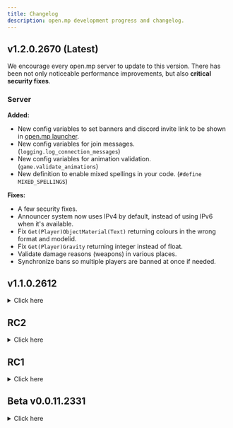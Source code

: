 ```yaml
---
title: Changelog
description: open.mp development progress and changelog.
---
```


## **v1.2.0.2670 (Latest)**

We encourage every open.mp server to update to this version. There has been not only noticeable performance improvements, but also **critical security fixes**.

### Server

**Added:**

- New config variables to set banners and discord invite link to be shown in [open.mp launcher](https://github.com/openmultiplayer/launcher/releases/latest).
- New config variables for join messages. (`logging.log_connection_messages`)
- New config variables for animation validation. (`game.validate_animations`)
- New definition to enable mixed spellings in your code. (`#define MIXED_SPELLINGS`)

**Fixes:**

- A few security fixes.
- Announcer system now uses IPv4 by default, instead of using IPv6 when it's available.
- Fix `Get(Player)ObjectMaterial(Text)` returning colours in the wrong format and modelid.
- Fix `Get(Player)Gravity` returning integer instead of float.
- Validate damage reasons (weapons) in various places.
- Synchronize bans so multiple players are banned at once if needed.

## **v1.1.0.2612**

<details style='cursor:pointer'>
<summary>Click here</summary>

open.mp is now out of RC phase, and we are happy to announce we are finally stable enough to go down the consistent development road. with v1.1.0.2612, we fixed a lot of bugs and issues, and resolved so many behavior differences. so make sure you update to latest builds and run your server smoothly.

open.mp launcher is finally out, you can now reliably browse servers, select a server you want to play on, and join it!
Bringing a lot of new features into it, you're going to have a much better experience compared to old experience you always had to have with samp launcher.
It can be found at https://github.com/openmultiplayer/launcher/releases

### Server

**Added:**

- x64 version of omp-server.
- Add `.so` to plugin names automatically.

**Changes:**

- Return `estimatedTime` in `Move(Player)Object` functions.

**Fixes:**

- Fixed `GetVehicleLastDriver` returning 0 when invalid `vehicleid` is passed.

</details>

## RC2

<details style='cursor:pointer'>
<summary>Click here</summary>

Release Candidate 2 (RC2) of the open.mp server.

### Server

**New functions:**

- [GetPlayerMarkerForPlayer](scripting/functions/GetPlayerMarkerForPlayer)

**Deprecated functions:**

- GetPlayer3DTextLabelVirtualW
- SetPlayer3DTextLabelDrawDist
- GetPlayer3DTextLabelDrawDist
- SendClientMessagef
- GameTextForPlayerf
- SendPlayerMessageToPlayerf
- SendClientMessageToAllf
- GameTextForAllf
- SendPlayerMessageToAllf
- SendRconCommandf
- AllowAdminTeleport
- GetPlayerPoolSize
- GetVehiclePoolSize
- GetActorPoolSize
- GetServerVarAsString
- GetServerVarAsFloat
- TextDrawColor
- TextDrawBoxColor
- TextDrawBackgroundColor
- TextDrawSetPreviewVehCol
- PlayerTextDrawColor
- PlayerTextDrawBoxColor
- PlayerTextDrawBackgroundColor
- PlayerTextDrawSetPreviewVehCol
- TextDrawGetColor
- TextDrawGetBoxColor
- TextDrawGetBackgroundColor
- TextDrawGetPreviewVehCol
- PlayerTextDrawGetColor
- PlayerTextDrawGetBoxColor
- PlayerTextDrawGetBackgroundCol
- PlayerTextDrawGetPreviewVehCol
- db_num_rows
- db_get_mem_handle
- db_get_result_mem_handle
- SelectObject
- EditObject
- EditPlayerObject
- CancelEdit
- SetObjectsDefaultCameraCol
- SetObjectNoCameraCol
- IsObjectNoCameraCol
- SetPlayerObjectNoCameraCol
- IsPlayerObjectNoCameraCol
- GetPlayerCameraTargetPlayerObj
- GetObjectTarget
- GetPlayerObjectTarget
- GetPlayerDialog
- fmkdir
- dcreate
- GetVehicleTower
- ChangeVehicleColor

**Fixes:**

- Fix `.so` being required on Linux legacy plugins.
- Attached objects are correctly shown to other players.
- Fix a crash when loading invalid pawn memory.

</details>

## RC1

<details style='cursor:pointer'>
<summary>Click here</summary>

[Release Candidate 1 (RC1)](https://www.open.mp/blog/release-candidate-1) of the open.mp server! We're now out of beta. 

### Server

**Added:**

- Added `{Float,_}:...` to `AddMenuItem`, `Create3DTextLabel`, `CreateMenu`, `CreatePlayer3DTextLabel`, `CreatePlayerTextDraw`, `GameTextForAll`, `GameTextForPlayer`, `PlayerTextDrawSetString`, `SendClientMessage`, `SendClientMessageToAll`, `SendRconCommand`, `SetMenuColumnHeader`, `SetObjectMaterialText`, `SetPlayerObjectMaterialText`, `SetPVarString`, `SetSVarString`, `ShowPlayerDialog`, `TextDrawCreate`, `TextDrawSetString`, `Update3DTextLabelText`, `UpdatePlayer3DTextLabelText` functions. They all format now.

**Fixes:**

- Memory reduction.

</details>

## Beta v0.0.11.2331

<details style='cursor:pointer'>
<summary>Click here</summary>

### Server

**New functions:**

- [TogglePlayerWidescreen](scripting/functions/TogglePlayerWidescreen)
- [IsPlayerWidescreenToggled](scripting/functions/IsPlayerWidescreenToggled)
- [GetSpawnInfo](scripting/functions/GetSpawnInfo)
- [GetPlayerSkillLevel](scripting/functions/GetPlayerSkillLevel)
- [GetPlayerWeather](scripting/functions/GetPlayerWeather)
- [IsPlayerCheckpointActive](scripting/functions/IsPlayerCheckpointActive)
- [GetPlayerCheckpoint](scripting/functions/GetPlayerCheckpoint)
- [IsPlayerRaceCheckpointActive](scripting/functions/IsPlayerRaceCheckpointActive)
- [GetPlayerRaceCheckpoint](scripting/functions/GetPlayerRaceCheckpoint)
- [GetPlayerWorldBounds](scripting/functions/GetPlayerWorldBounds)
- [IsPlayerInModShop](scripting/functions/IsPlayerInModShop)
- [GetPlayerSirenState](scripting/functions/GetPlayerSirenState)
- [GetPlayerLandingGearState](scripting/functions/GetPlayerLandingGearState)
- [GetPlayerHydraReactorAngle](scripting/functions/GetPlayerHydraReactorAngle)
- [GetPlayerTrainSpeed](scripting/functions/GetPlayerTrainSpeed)
- [GetPlayerZAim](scripting/functions/GetPlayerZAim)
- [GetPlayerSurfingOffsets](scripting/functions/GetPlayerSurfingOffsets)
- [GetPlayerRotationQuat](scripting/functions/GetPlayerRotationQuat)
- [GetPlayerDialogID](scripting/functions/GetPlayerDialogID)
- [GetPlayerSpectateID](scripting/functions/GetPlayerSpectateID)
- [GetPlayerSpectateType](scripting/functions/GetPlayerSpectateType)
- [GetPlayerRawIp](scripting/functions/GetPlayerRawIp)
- [SetPlayerGravity](scripting/functions/SetPlayerGravity)
- [GetPlayerGravity](scripting/functions/GetPlayerGravity)
- [SetPlayerAdmin](scripting/functions/SetPlayerAdmin)
- [IsPlayerSpawned](scripting/functions/IsPlayerSpawned)
- [IsPlayerControllable](scripting/functions/IsPlayerControllable)
- [IsPlayerCameraTargetEnabled](scripting/functions/IsPlayerCameraTargetEnabled)
- [TogglePlayerGhostMode](scripting/functions/TogglePlayerGhostMode)
- [GetPlayerGhostMode](scripting/functions/GetPlayerGhostMode)
- [GetPlayerBuildingsRemoved](scripting/functions/GetPlayerBuildingsRemoved)
- [GetPlayerAttachedObject](scripting/functions/GetPlayerAttachedObject)
- [SendClientMessagef](scripting/functions/SendClientMessagef)
- [GameTextForPlayerf](scripting/functions/GameTextForPlayerf)
- [SendPlayerMessageToPlayerf](scripting/functions/SendPlayerMessageToPlayerf)
- [RemovePlayerWeapon](scripting/functions/RemovePlayerWeapon)
- [HidePlayerDialog](scripting/functions/HidePlayerDialog)
- [IsPlayerUsingOfficialClient](scripting/functions/IsPlayerUsingOfficialClient)
- [AllowPlayerTeleport](scripting/functions/AllowPlayerTeleport)
- [IsPlayerTeleportAllowed](scripting/functions/IsPlayerTeleportAllowed)
- [AllowPlayerWeapons](scripting/functions/AllowPlayerWeapons)
- [ArePlayerWeaponsAllowed](scripting/functions/ArePlayerWeaponsAllowed)
- [IsValidTextDraw](scripting/functions/IsValidTextDraw)
- [IsTextDrawVisibleForPlayer](scripting/functions/IsTextDrawVisibleForPlayer)
- [TextDrawGetString](scripting/functions/TextDrawGetString)
- [TextDrawSetPos](scripting/functions/TextDrawSetPos)
- [TextDrawGetLetterSize](scripting/functions/TextDrawGetLetterSize)
- [TextDrawGetTextSize](scripting/functions/TextDrawGetTextSize)
- [TextDrawGetPos](scripting/functions/TextDrawGetPos)
- [TextDrawGetColor](scripting/functions/TextDrawGetColor)
- [TextDrawGetBoxColor](scripting/functions/TextDrawGetBoxColor)
- [TextDrawGetBackgroundColor](scripting/functions/TextDrawGetBackgroundColor)
- [TextDrawGetShadow](scripting/functions/TextDrawGetShadow)
- [TextDrawGetOutline](scripting/functions/TextDrawGetOutline)
- [TextDrawGetFont](scripting/functions/TextDrawGetFont)
- [TextDrawIsBox](scripting/functions/TextDrawIsBox)
- [TextDrawIsProportional](scripting/functions/TextDrawIsProportional)
- [TextDrawIsSelectable](scripting/functions/TextDrawIsSelectable)
- [TextDrawGetAlignment](scripting/functions/TextDrawGetAlignment)
- [TextDrawGetPreviewModel](scripting/functions/TextDrawGetPreviewModel)
- [TextDrawGetPreviewRot](scripting/functions/TextDrawGetPreviewRot)
- [TextDrawGetPreviewVehCol](scripting/functions/TextDrawGetPreviewVehCol)
- [TextDrawSetStringForPlayer](scripting/functions/TextDrawSetStringForPlayer)
- [IsValidPlayerTextDraw](scripting/functions/IsValidPlayerTextDraw)
- [IsPlayerTextDrawVisible](scripting/functions/IsPlayerTextDrawVisible)
- [PlayerTextDrawGetString](scripting/functions/PlayerTextDrawGetString)
- [PlayerTextDrawSetPos](scripting/functions/PlayerTextDrawSetPos)
- [PlayerTextDrawGetLetterSize](scripting/functions/PlayerTextDrawGetLetterSize)
- [PlayerTextDrawGetTextSize](scripting/functions/PlayerTextDrawGetTextSize)
- [PlayerTextDrawGetPos](scripting/functions/PlayerTextDrawGetPos)
- [PlayerTextDrawGetColor](scripting/functions/PlayerTextDrawGetColor)
- [PlayerTextDrawGetBoxColor](scripting/functions/PlayerTextDrawGetBoxColor)
- [PlayerTextDrawGetBackgroundCol](scripting/functions/PlayerTextDrawGetBackgroundCol)
- [PlayerTextDrawGetShadow](scripting/functions/PlayerTextDrawGetShadow)
- [PlayerTextDrawGetOutline](scripting/functions/PlayerTextDrawGetOutline)
- [PlayerTextDrawGetFont](scripting/functions/PlayerTextDrawGetFont)
- [PlayerTextDrawIsBox](scripting/functions/PlayerTextDrawIsBox)
- [PlayerTextDrawIsProportional](scripting/functions/PlayerTextDrawIsProportional)
- [PlayerTextDrawIsSelectable](scripting/functions/PlayerTextDrawIsSelectable)
- [PlayerTextDrawGetAlignment](scripting/functions/PlayerTextDrawGetAlignment)
- [PlayerTextDrawGetPreviewModel](scripting/functions/PlayerTextDrawGetPreviewModel)
- [PlayerTextDrawGetPreviewRot](scripting/functions/PlayerTextDrawGetPreviewRot)
- [PlayerTextDrawGetPreviewVehCol](scripting/functions/PlayerTextDrawGetPreviewVehCol)
- [IsValidGangZone](scripting/functions/IsValidGangZone)
- [IsPlayerInGangZone](scripting/functions/IsPlayerInGangZone)
- [IsGangZoneVisibleForPlayer](scripting/functions/IsGangZoneVisibleForPlayer)
- [GangZoneGetColorForPlayer](scripting/functions/GangZoneGetColorForPlayer)
- [GangZoneGetFlashColorForPlayer](scripting/functions/GangZoneGetFlashColorForPlayer)
- [IsGangZoneFlashingForPlayer](scripting/functions/IsGangZoneFlashingForPlayer)
- [GangZoneGetPos](scripting/functions/GangZoneGetPos)
- [UseGangZoneCheck](scripting/functions/UseGangZoneCheck)
- [CreatePlayerGangZone](scripting/functions/CreatePlayerGangZone)
- [PlayerGangZoneDestroy](scripting/functions/PlayerGangZoneDestroy)
- [PlayerGangZoneShow](scripting/functions/PlayerGangZoneShow)
- [PlayerGangZoneHide](scripting/functions/PlayerGangZoneHide)
- [PlayerGangZoneFlash](scripting/functions/PlayerGangZoneFlash)
- [PlayerGangZoneStopFlash](scripting/functions/PlayerGangZoneStopFlash)
- [IsValidPlayerGangZone](scripting/functions/IsValidPlayerGangZone)
- [IsPlayerInPlayerGangZone](scripting/functions/IsPlayerInPlayerGangZone)
- [IsPlayerGangZoneVisible](scripting/functions/IsPlayerGangZoneVisible)
- [PlayerGangZoneGetColor](scripting/functions/PlayerGangZoneGetColor)
- [PlayerGangZoneGetFlashColor](scripting/functions/PlayerGangZoneGetFlashColor)
- [IsPlayerGangZoneFlashing](scripting/functions/IsPlayerGangZoneFlashing)
- [PlayerGangZoneGetPos](scripting/functions/PlayerGangZoneGetPos)
- [UsePlayerGangZoneCheck](scripting/functions/UsePlayerGangZoneCheck)
- [GetObjectDrawDistance](scripting/functions/GetObjectDrawDistance)
- [GetObjectMoveSpeed](scripting/functions/GetObjectMoveSpeed)
- [GetObjectTarget](scripting/functions/GetObjectTarget)
- [GetObjectMovingTargetPos](scripting/functions/GetObjectMovingTargetPos)
- [GetObjectMovingTargetRot](scripting/functions/GetObjectMovingTargetRot)
- [GetObjectAttachedData](scripting/functions/GetObjectAttachedData)
- [GetObjectAttachedOffset](scripting/functions/GetObjectAttachedOffset)
- [GetObjectSyncRotation](scripting/functions/GetObjectSyncRotation)
- [IsObjectMaterialSlotUsed](scripting/functions/IsObjectMaterialSlotUsed)
- [GetObjectMaterial](scripting/functions/GetObjectMaterial)
- [GetObjectMaterialText](scripting/functions/GetObjectMaterialText)
- [IsObjectNoCameraCol](scripting/functions/IsObjectNoCameraCol)
- [GetPlayerObjectDrawDistance](scripting/functions/GetPlayerObjectDrawDistance)
- [SetPlayerObjectMoveSpeed](scripting/functions/SetPlayerObjectMoveSpeed)
- [GetPlayerObjectMoveSpeed](scripting/functions/GetPlayerObjectMoveSpeed)
- [GetPlayerObjectTarget](scripting/functions/GetPlayerObjectTarget)
- [GetPlayerObjectMovingTargetPos](scripting/functions/GetPlayerObjectMovingTargetPos)
- [GetPlayerObjectMovingTargetRot](scripting/functions/GetPlayerObjectMovingTargetRot)
- [GetPlayerObjectAttachedData](scripting/functions/GetPlayerObjectAttachedData)
- [GetPlayerObjectAttachedOffset](scripting/functions/GetPlayerObjectAttachedOffset)
- [GetPlayerObjectSyncRotation](scripting/functions/GetPlayerObjectSyncRotation)
- [IsPlayerObjectMaterialSlotUsed](scripting/functions/IsPlayerObjectMaterialSlotUsed)
- [GetPlayerObjectMaterial](scripting/functions/GetPlayerObjectMaterial)
- [GetPlayerObjectMaterialText](scripting/functions/GetPlayerObjectMaterialText)
- [IsPlayerObjectNoCameraCol](scripting/functions/IsPlayerObjectNoCameraCol)
- [GetPlayerSurfingPlayerObjectID](scripting/functions/GetPlayerSurfingPlayerObjectID)
- [GetPlayerCameraTargetPlayerObj](scripting/functions/GetPlayerCameraTargetPlayerObj)
- [GetObjectType](scripting/functions/GetObjectType)
- [IsValidPickup](scripting/functions/IsValidPickup)
- [IsPickupStreamedIn](scripting/functions/IsPickupStreamedIn)
- [GetPickupPos](scripting/functions/GetPickupPos)
- [GetPickupModel](scripting/functions/GetPickupModel)
- [GetPickupType](scripting/functions/GetPickupType)
- [GetPickupVirtualWorld](scripting/functions/GetPickupVirtualWorld)
- [SetPickupPos](scripting/functions/SetPickupPos)
- [SetPickupModel](scripting/functions/SetPickupModel)
- [SetPickupType](scripting/functions/SetPickupType)
- [SetPickupVirtualWorld](scripting/functions/SetPickupVirtualWorld)
- [ShowPickupForPlayer](scripting/functions/ShowPickupForPlayer)
- [HidePickupForPlayer](scripting/functions/HidePickupForPlayer)
- [IsPickupHiddenForPlayer](scripting/functions/IsPickupHiddenForPlayer)
- [IsMenuDisabled](scripting/functions/IsMenuDisabled)
- [IsMenuRowDisabled](scripting/functions/IsMenuRowDisabled)
- [GetMenuColumns](scripting/functions/GetMenuColumns)
- [GetMenuItems](scripting/functions/GetMenuItems)
- [GetMenuPos](scripting/functions/GetMenuPos)
- [GetMenuColumnWidth](scripting/functions/GetMenuColumnWidth)
- [GetMenuColumnHeader](scripting/functions/GetMenuColumnHeader)
- [GetMenuItem](scripting/functions/GetMenuItem)
- [IsValid3DTextLabel](scripting/functions/IsValid3DTextLabel)
- [Is3DTextLabelStreamedIn](scripting/functions/Is3DTextLabelStreamedIn)
- [Get3DTextLabelText](scripting/functions/Get3DTextLabelText)
- [Get3DTextLabelColor](scripting/functions/Get3DTextLabelColor)
- [Get3DTextLabelPos](scripting/functions/Get3DTextLabelPos)
- [Set3DTextLabelDrawDistance](scripting/functions/Set3DTextLabelDrawDistance)
- [Get3DTextLabelDrawDistance](scripting/functions/Get3DTextLabelDrawDistance)
- [Get3DTextLabelLOS](scripting/functions/Get3DTextLabelLOS)
- [Set3DTextLabelLOS](scripting/functions/Set3DTextLabelLOS)
- [Set3DTextLabelVirtualWorld](scripting/functions/Set3DTextLabelVirtualWorld)
- [Get3DTextLabelVirtualWorld](scripting/functions/Get3DTextLabelVirtualWorld)
- [Get3DTextLabelAttachedData](scripting/functions/Get3DTextLabelAttachedData)
- [IsValidPlayer3DTextLabel](scripting/functions/IsValidPlayer3DTextLabel)
- [GetPlayer3DTextLabelText](scripting/functions/GetPlayer3DTextLabelText)
- [GetPlayer3DTextLabelColor](scripting/functions/GetPlayer3DTextLabelColor)
- [GetPlayer3DTextLabelPos](scripting/functions/GetPlayer3DTextLabelPos)
- [SetPlayer3DTextLabelDrawDist](scripting/functions/SetPlayer3DTextLabelDrawDist)
- [GetPlayer3DTextLabelDrawDist](scripting/functions/GetPlayer3DTextLabelDrawDist)
- [GetPlayer3DTextLabelLOS](scripting/functions/GetPlayer3DTextLabelLOS)
- [SetPlayer3DTextLabelLOS](scripting/functions/SetPlayer3DTextLabelLOS)
- [GetPlayer3DTextLabelVirtualW](scripting/functions/GetPlayer3DTextLabelVirtualW)
- [GetPlayer3DTextLabelAttached](scripting/functions/GetPlayer3DTextLabelAttached)
- [GetVehicleSpawnInfo](scripting/functions/GetVehicleSpawnInfo)
- [SetVehicleSpawnInfo](scripting/functions/SetVehicleSpawnInfo)
- [GetVehicleColor](scripting/functions/GetVehicleColor)
- [GetVehiclePaintjob](scripting/functions/GetVehiclePaintjob)
- [GetVehicleInterior](scripting/functions/GetVehicleInterior)
- [GetVehicleNumberPlate](scripting/functions/GetVehicleNumberPlate)
- [SetVehicleRespawnDelay](scripting/functions/SetVehicleRespawnDelay)
- [GetVehicleRespawnDelay](scripting/functions/GetVehicleRespawnDelay)
- [GetVehicleTower](scripting/functions/GetVehicleTower)
- [GetVehicleCab](scripting/functions/GetVehicleCab)
- [GetVehicleOccupiedTick](scripting/functions/GetVehicleOccupiedTick)
- [HasVehicleBeenOccupied](scripting/functions/HasVehicleBeenOccupied)
- [IsVehicleOccupied](scripting/functions/IsVehicleOccupied)
- [GetVehicleRespawnTick](scripting/functions/GetVehicleRespawnTick)
- [IsVehicleDead](scripting/functions/IsVehicleDead)
- [ToggleVehicleSirenEnabled](scripting/functions/ToggleVehicleSirenEnabled)
- [IsVehicleSirenEnabled](scripting/functions/IsVehicleSirenEnabled)
- [GetVehicleModelCount](scripting/functions/GetVehicleModelCount)
- [GetVehicleLastDriver](scripting/functions/GetVehicleLastDriver)
- [GetVehicleDriver](scripting/functions/GetVehicleDriver)
- [GetVehicleModelsUsed](scripting/functions/GetVehicleModelsUsed)
- [GetVehicleSirenState](scripting/functions/GetVehicleSirenState)
- [GetVehicleLandingGearState](scripting/functions/GetVehicleLandingGearState)
- [GetVehicleHydraReactorAngle](scripting/functions/GetVehicleHydraReactorAngle)
- [GetVehicleTrainSpeed](scripting/functions/GetVehicleTrainSpeed)
- [GetVehicleMatrix](scripting/functions/GetVehicleMatrix)
- [GetActorSkin](scripting/functions/GetActorSkin)
- [SetActorSkin](scripting/functions/SetActorSkin)
- [GetActorSpawnInfo](scripting/functions/GetActorSpawnInfo)
- [GetActorAnimation](scripting/functions/GetActorAnimation)
- [ToggleChatTextReplacement](scripting/functions/ToggleChatTextReplacement)
- [ChatTextReplacementToggled](scripting/functions/ChatTextReplacementToggled)
- [GetAvailableClasses](scripting/functions/GetAvailableClasses)
- [GetPlayerClass](scripting/functions/GetPlayerClass)
- [EditPlayerClass](scripting/functions/EditPlayerClass)
- [GetWeaponSlot](scripting/functions/GetWeaponSlot)
- [ClearBanList](scripting/functions/ClearBanList)
- [IsBanned](scripting/functions/IsBanned)
- [IsValidNickName](scripting/functions/IsValidNickName)
- [AllowNickNameCharacter](scripting/functions/AllowNickNameCharacter)
- [IsNickNameCharacterAllowed](scripting/functions/IsNickNameCharacterAllowed)
- [AddServerRule](scripting/functions/AddServerRule)
- [SetServerRule](scripting/functions/SetServerRule)
- [IsValidServerRule](scripting/functions/IsValidServerRule)
- [RemoveServerRule](scripting/functions/RemoveServerRule)
- [SendClientMessageToAllf](scripting/functions/SendClientMessageToAllf)
- [GameTextForAllf](scripting/functions/GameTextForAllf)
- [SendPlayerMessageToAllf](scripting/functions/SendPlayerMessageToAllf)
- [SendRconCommandf](scripting/functions/SendRconCommandf)
- [GetRunningTimers](scripting/functions/GetRunningTimers)
- [GetVehicles](scripting/functions/GetVehicles)
- [GetPlayers](scripting/functions/GetPlayers)
- [GetActors](scripting/functions/GetActors)
- [AllowAdminTeleport](scripting/functions/AllowAdminTeleport)
- [IsAdminTeleportAllowed](scripting/functions/IsAdminTeleportAllowed)
- [AllowInteriorWeapons](scripting/functions/AllowInteriorWeapons)
- [AreInteriorWeaponsAllowed](scripting/functions/AreInteriorWeaponsAllowed)
- [AreAllAnimationsEnabled](scripting/functions/AreAllAnimationsEnabled)
- [EnableAllAnimations](scripting/functions/EnableAllAnimations)
- [GetWeather](scripting/functions/GetWeather)

**New callbacks:**

- [OnPlayerEnterGangZone](scripting/callbacks/OnPlayerEnterGangZone)
- [OnPlayerLeaveGangZone](scripting/callbacks/OnPlayerLeaveGangZone)
- [OnPlayerClickGangZone](scripting/callbacks/OnPlayerClickGangZone)
- [OnPlayerEnterPlayerGangZone](scripting/callbacks/OnPlayerEnterPlayerGangZone)
- [OnPlayerLeavePlayerGangZone](scripting/callbacks/OnPlayerLeavePlayerGangZone)
- [OnPlayerClickPlayerGangZone](scripting/callbacks/OnPlayerClickPlayerGangZone)
- [OnPickupStreamIn](../scripting/callbacks/OnPickupStreamIn)
- [OnPickupStreamOut](../scripting/callbacks/OnPickupStreamOut)
- [OnPlayerPickUpPlayerPickup](../scripting/callbacks/OnPlayerPickUpPlayerPickup)
- [OnPlayerPickupStreamIn](../scripting/callbacks/OnPlayerPickupStreamIn)
- [OnPlayerPickupStreamOut](../scripting/callbacks/OnPlayerPickupStreamOut)

</details>
